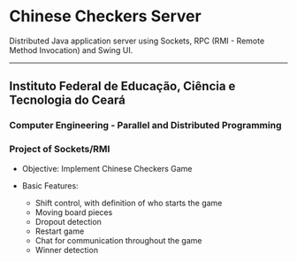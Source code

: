 # Chinese Checkers Server

Distributed Java application server using Sockets, RPC (RMI - Remote Method Invocation) and Swing UI.

---

## Instituto Federal de Educação, Ciência e Tecnologia do Ceará

### Computer Engineering - Parallel and Distributed Programming 
### Project of Sockets/RMI

- Objective: Implement Chinese Checkers Game

- Basic Features:
  - Shift control, with definition of who starts the game
  - Moving board pieces
  - Dropout detection
  - Restart game
  - Chat for communication throughout the game
  - Winner detection
